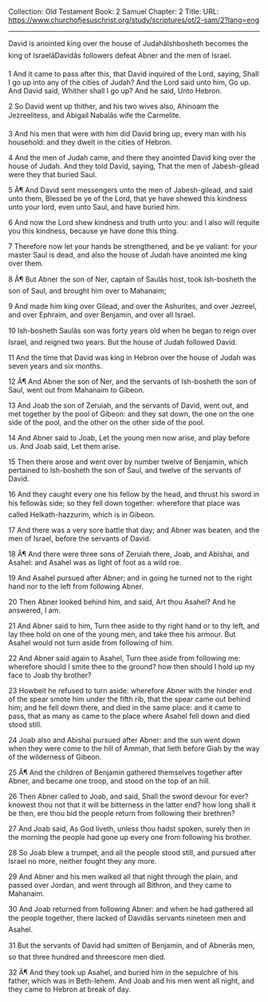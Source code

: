 Collection: Old Testament
Book: 2 Samuel
Chapter: 2
Title: 
URL: https://www.churchofjesuschrist.org/study/scriptures/ot/2-sam/2?lang=eng

---

David is anointed king over the house of JudahâIshbosheth becomes the king of IsraelâDavidâs followers defeat Abner and the men of Israel.

1 And it came to pass after this, that David inquired of the Lord, saying, Shall I go up into any of the cities of Judah? And the Lord said unto him, Go up. And David said, Whither shall I go up? And he said, Unto Hebron.

2 So David went up thither, and his two wives also, Ahinoam the Jezreelitess, and Abigail Nabalâs wife the Carmelite.

3 And his men that were with him did David bring up, every man with his household: and they dwelt in the cities of Hebron.

4 And the men of Judah came, and there they anointed David king over the house of Judah. And they told David, saying, That the men of Jabesh-gilead were they that buried Saul.

5 Â¶ And David sent messengers unto the men of Jabesh-gilead, and said unto them, Blessed be ye of the Lord, that ye have shewed this kindness unto your lord, even unto Saul, and have buried him.

6 And now the Lord shew kindness and truth unto you: and I also will requite you this kindness, because ye have done this thing.

7 Therefore now let your hands be strengthened, and be ye valiant: for your master Saul is dead, and also the house of Judah have anointed me king over them.

8 Â¶ But Abner the son of Ner, captain of Saulâs host, took Ish-bosheth the son of Saul, and brought him over to Mahanaim;

9 And made him king over Gilead, and over the Ashurites, and over Jezreel, and over Ephraim, and over Benjamin, and over all Israel.

10 Ish-bosheth Saulâs son was forty years old when he began to reign over Israel, and reigned two years. But the house of Judah followed David.

11 And the time that David was king in Hebron over the house of Judah was seven years and six months.

12 Â¶ And Abner the son of Ner, and the servants of Ish-bosheth the son of Saul, went out from Mahanaim to Gibeon.

13 And Joab the son of Zeruiah, and the servants of David, went out, and met together by the pool of Gibeon: and they sat down, the one on the one side of the pool, and the other on the other side of the pool.

14 And Abner said to Joab, Let the young men now arise, and play before us. And Joab said, Let them arise.

15 Then there arose and went over by number twelve of Benjamin, which pertained to Ish-bosheth the son of Saul, and twelve of the servants of David.

16 And they caught every one his fellow by the head, and thrust his sword in his fellowâs side; so they fell down together: wherefore that place was called Helkath-hazzurim, which is in Gibeon.

17 And there was a very sore battle that day; and Abner was beaten, and the men of Israel, before the servants of David.

18 Â¶ And there were three sons of Zeruiah there, Joab, and Abishai, and Asahel: and Asahel was as light of foot as a wild roe.

19 And Asahel pursued after Abner; and in going he turned not to the right hand nor to the left from following Abner.

20 Then Abner looked behind him, and said, Art thou Asahel? And he answered, I am.

21 And Abner said to him, Turn thee aside to thy right hand or to thy left, and lay thee hold on one of the young men, and take thee his armour. But Asahel would not turn aside from following of him.

22 And Abner said again to Asahel, Turn thee aside from following me: wherefore should I smite thee to the ground? how then should I hold up my face to Joab thy brother?

23 Howbeit he refused to turn aside: wherefore Abner with the hinder end of the spear smote him under the fifth rib, that the spear came out behind him; and he fell down there, and died in the same place: and it came to pass, that as many as came to the place where Asahel fell down and died stood still.

24 Joab also and Abishai pursued after Abner: and the sun went down when they were come to the hill of Ammah, that lieth before Giah by the way of the wilderness of Gibeon.

25 Â¶ And the children of Benjamin gathered themselves together after Abner, and became one troop, and stood on the top of an hill.

26 Then Abner called to Joab, and said, Shall the sword devour for ever? knowest thou not that it will be bitterness in the latter end? how long shall it be then, ere thou bid the people return from following their brethren?

27 And Joab said, As God liveth, unless thou hadst spoken, surely then in the morning the people had gone up every one from following his brother.

28 So Joab blew a trumpet, and all the people stood still, and pursued after Israel no more, neither fought they any more.

29 And Abner and his men walked all that night through the plain, and passed over Jordan, and went through all Bithron, and they came to Mahanaim.

30 And Joab returned from following Abner: and when he had gathered all the people together, there lacked of Davidâs servants nineteen men and Asahel.

31 But the servants of David had smitten of Benjamin, and of Abnerâs men, so that three hundred and threescore men died.

32 Â¶ And they took up Asahel, and buried him in the sepulchre of his father, which was in Beth-lehem. And Joab and his men went all night, and they came to Hebron at break of day.
